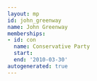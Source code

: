 ```yaml
---
layout: mp
id: john_greenway
name: John Greenway
memberships:
- id: con
  name: Conservative Party
  start: 
  end: '2010-03-30'
autogenerated: true
---
```

